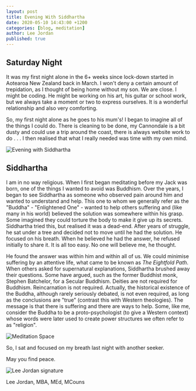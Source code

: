 ```yaml
---
layout: post
title: Evening With Siddhartha
date: 2020-05-10 14:43:00 +1200
categories: [blog, meditation]
author: Lee Jordan
published: true
---
```


<h2>Saturday Night</h2>

<p>It was my first night alone in the 6+ weeks since lock-down started in Aotearoa New Zealand back in March. I won't deny a certain amount of trepidation, as I thought of being home without my son. We are close. I might be coding. He might be working on his art, his guitar or school work, but we always take a moment or two to express ourselves. It is a wonderful relationship and also very comforting.</p>

<p>So, my first night alone as he goes to his mum's! I began to imagine all of the things I could do. There is cleaning to be done, my Cannondale is a bit dusty and could use a trip around the coast, there is always website work to do . . . I then realised that what I really needed was time with my own mind.</p>

<img class="img-border" src="https://arohatherapy.co.nz/public/assets/images/evening-with-siddhartha.jpg" alt="Evening with Siddhartha">

<h2>Siddhartha</h2>

<p>I am in no way religious. When I first began meditating before my Jack was born, one of the things I wanted to avoid was Buddhism. Over the years, I began to see Siddhartha as someone who observed pain around him and wanted to understand and help. This one to whom we generally refer as the "Buddha" - "Enlightened One" - wanted to help others suffering and (like many in his world) believed the solution was somewhere within his grasp. Some imagined they could torture the body to make it give up its secrets. Siddhartha tried this, but realised it was a dead-end. After years of struggle, he sat under a tree and decided not to move until he had the solution. He focused on his breath. When he believed he had the answer, he refused initially to share it. It is all too easy. No one will believe me, he thought. </p>

<p>He found the answer was within him and within all of us. We could minimise suffering by an attentive life, what came to be known as <i>The Eightfold Path</i>. When others asked for supernatural explanations, Siddhartha brushed away their questions. Some have argued, such as the former Buddhist monk, Stephen Batchelor, for a Secular Buddhism. Deities are not required for Buddhism. Reincarnation is not required. Actually, the historical existence of the Buddha, although rarely seriously debated, is not even required, as long as the conclusions are "true" (contrast this with Western theologies). The message is that there is suffering and there are ways to help. Some, like me, consider the Buddha to be a proto-psychologist (to give a Western context) whose words were later used to create power structures we often refer to as "religion".</p>

<img class="img-border" src="https://arohatherapy.co.nz/public/assets/images/meditation-space.jpg" alt="Meditation Space">

<p>So, I sat and focused on my breath last night with another seeker.</p>

<p>May you find peace.</p>

<img src="https://arohatherapy.co.nz/public/assets/images/lee-jordan.png" alt="Lee Jordan signature">

Lee Jordan, MBA, MEd, MCouns
